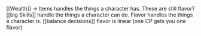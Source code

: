 [[Wealth]] -> Items handles the things a character has. These are still flavor?
[[big Skills]] handle the things a character can do.
Flavor handles the things a character is.
[[balance decisions]] flavor is linear (one CP gets you one flavor)